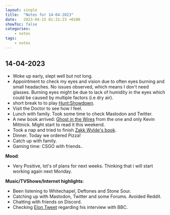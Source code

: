 ```yaml
---
layout: single
title:  "Notes for 14-04-2023"
date:   2023-04-15 01:31:23 +0100
showToc: false
categories: 
    - notes
tags:
    - notes
---
```


## 14-04-2023

* Woke up early, slept well but not long.
* Appointment to check my eyes and vision due to often eyes burning and small headaches. No issues observed, which means I don't need glasses. Burning eyes might be due to lack of humidity in the eyes which could be caused by multiple factors (i.e dry air).
* short break to to play [Hunt:Showdown](https://www.huntshowdown.com/game).
* Visit the Doctor to see how I feel.
* Lunch with family. Took some time to check Mastodon and Twitter. 
* A new book arrived: [Ghost in the Wires](https://www.goodreads.com/book/show/10256723-ghost-in-the-wires) from the one and only Kevin Mittnick. Might start to read it this weekend.
* Took a nap and tried to finish [Zakk Wylde's book](https://www.goodreads.com/book/show/11763119-bringing-metal-to-the-children?from_search=true&from_srp=true&qid=vJoMMq7728&rank=1).
* Dinner. Today we ordered Pizza!
* Catch up with family.
* Gaming time: CSGO with friends..

**Mood**: 
* Very Positive, lot's of plans for next weeks. Thinking that i will start working again next Monday.

**Music/TVShows/Internet highlights**: 
* Been listening to Whitechapel, Deftones and Stone Sour.
* Catching up with Mastodon, Twitter and some Forums. Avoided Reddit.
* Chatting with friends on Discord.
* Checking [Elon Tweet](https://twitter.com/elonmusk/status/1646187123077447680?s=20) regarding his interview with BBC.
